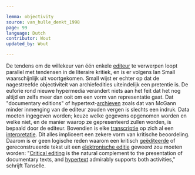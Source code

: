 ```yaml
---

lemma: objectivity
source: van_hulle_denkt_1998
page: 99
language: Dutch
contributor: Wout
updated_by: Wout

---
```


De tendens om de willekeur van één enkele [editeur](editorScholarly.html) te verwerpen loopt parallel met tendensen in de literaire kritiek, en is er volgens Ian Small waarschijnlijk uit voortgekomen. Small wijst er echter op dat de nagestreefde objectiviteit van archiefedities uiteindelijk een pretentie is. De euforie rond nieuwe hypermedia verandert niets aan het feit dat het nog altijd en zelfs meer dan ooit om een vorm van representatie gaat. Dat "documentary editions" of hypertext-[archieven](archive.html) zoals dat van McGann minder inmenging van de editeur zouden vergen is slechts een indruk. Data moeten ingegeven worden; keuze welke gegevens opgenomen worden en welke niet, en de manier waarop ze gepresenteerd zullen worden, is bepaald door de editeur. Bovendien is elke [transcriptie](transcription.html) op zich al een [interpretatie](interpretation.html). Dit alles impliceert een zekere vorm van kritische beoordeling. Daarom is er geen logische reden waarom een kritisch [geëditeerde](textEdited.html) of gereconstrueerde tekst uit een [elektronische editie](editionDigital.html) geweerd zou moeten worden: "[Critical editing](editingCritical.html) is the natural complement to the presentation of documentary texts, and [hypertext](hypertext.html) admirably supports both activities," schrijft Tanselle.
